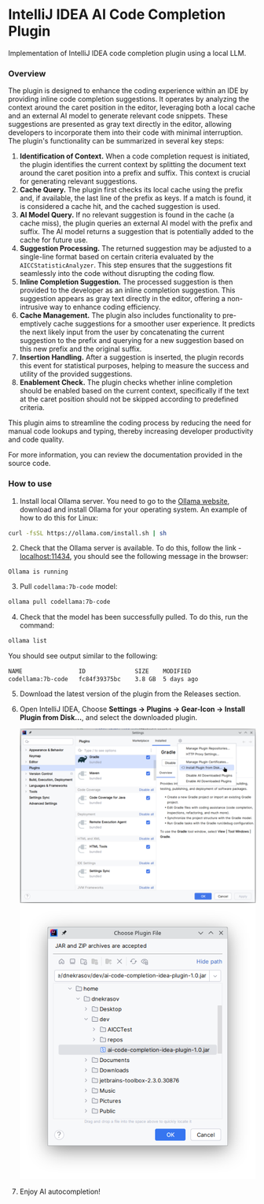 # IntelliJ IDEA AI Code Completion Plugin

Implementation of IntelliJ IDEA code completion plugin using a local LLM.

### Overview

The plugin is designed to enhance the coding experience within an IDE by providing inline code completion suggestions. It operates by analyzing the context around the caret position in the editor, leveraging both a local cache and an external AI model to generate relevant code snippets. These suggestions are presented as gray text directly in the editor, allowing developers to incorporate them into their code with minimal interruption. The plugin's functionality can be summarized in several key steps:

1. **Identification of Context.** When a code completion request is initiated, the plugin identifies the current context by splitting the document text around the caret position into a prefix and suffix. This context is crucial for generating relevant suggestions.
2. **Cache Query.** The plugin first checks its local cache using the prefix and, if available, the last line of the prefix as keys. If a match is found, it is considered a cache hit, and the cached suggestion is used.
3. **AI Model Query.** If no relevant suggestion is found in the cache (a cache miss), the plugin queries an external AI model with the prefix and suffix. The AI model returns a suggestion that is potentially added to the cache for future use.
4. **Suggestion Processing.** The returned suggestion may be adjusted to a single-line format based on certain criteria evaluated by the `AICCStatisticAnalyzer`. This step ensures that the suggestions fit seamlessly into the code without disrupting the coding flow.
5. **Inline Completion Suggestion.** The processed suggestion is then provided to the developer as an inline completion suggestion. This suggestion appears as gray text directly in the editor, offering a non-intrusive way to enhance coding efficiency.
6. **Cache Management.** The plugin also includes functionality to pre-emptively cache suggestions for a smoother user experience. It predicts the next likely input from the user by concatenating the current suggestion to the prefix and querying for a new suggestion based on this new prefix and the original suffix.
7. **Insertion Handling.** After a suggestion is inserted, the plugin records this event for statistical purposes, helping to measure the success and utility of the provided suggestions.
8. **Enablement Check.** The plugin checks whether inline completion should be enabled based on the current context, specifically if the text at the caret position should not be skipped according to predefined criteria.

This plugin aims to streamline the coding process by reducing the need for manual code lookups and typing, thereby increasing developer productivity and code quality.

For more information, you can review the documentation provided in the source code.

### How to use

1. Install local Ollama server. You need to go to the [Ollama website](https://ollama.com/), download and install Ollama for your operating system. An example of how to do this for Linux:
```bash
curl -fsSL https://ollama.com/install.sh | sh
```
2. Check that the Ollama server is available. To do this, follow the link -  [localhost:11434](http://localhost:11434/), you should see the following message in the browser:
```
Ollama is running
```
3. Pull `codellama:7b-code` model:
```bash
ollama pull codellama:7b-code
```
4. Check that the model has been successfully pulled. To do this, run the command:
```bash
ollama list
```
You should see output similar to the following:
```
NAME             	ID          	SIZE  	MODIFIED   
codellama:7b-code	fc84f39375bc	3.8 GB	5 days ago
```
5. Download the latest version of the plugin from the Releases section.
6. Open IntelliJ IDEA, Choose **Settings -> Plugins -> Gear-Icon -> Install Plugin from Disk...**, and select the downloaded plugin.
   
   ![settings_window](settings_window.png "Settings")
   ![choose_plugin_window](choose_plugin_window.png "Choose Plugin")
7. Enjoy AI autocompletion!
